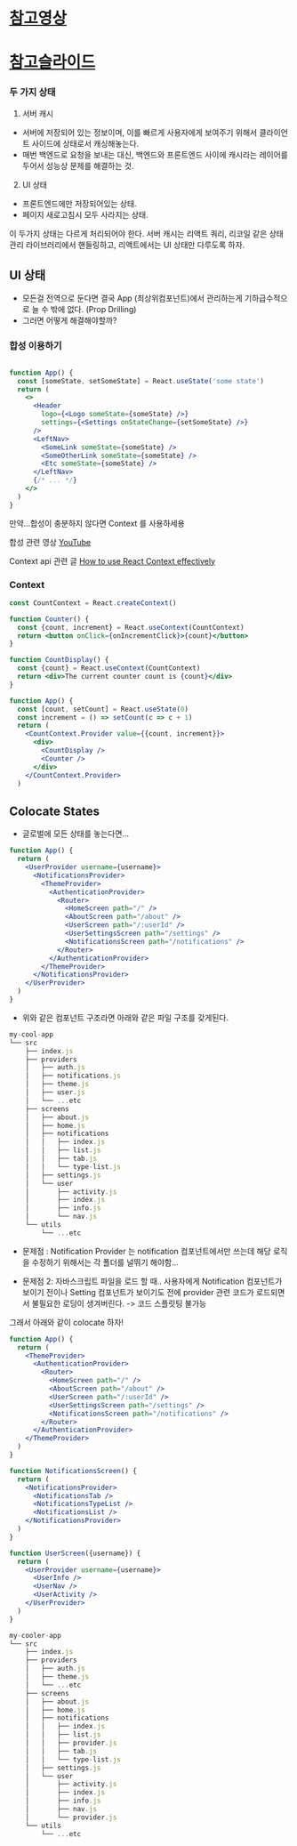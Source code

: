 # [참고영상](https://www.youtube.com/watch?v=zpUMRsAO6-Y)
# [참고슬라이드](https://github.com/kentcdodds/managing-state-management-slides)


### 두 가지 상태

1. 서버 캐시
- 서버에 저장되어 있는 정보이며, 이를 빠르게 사용자에게 보여주기 위해서 클라이언트 사이드에 상태로서 캐싱해놓는다. 
- 매번 백엔드로 요청을 보내는 대신, 백엔드와 프론트엔드 사이에 캐시라는 레이어를 두어서 성능상 문제를 해결하는 것.


2. UI 상태
- 프론트엔드에만 저장되어있는 상태. 
- 페이지 새로고침시 모두 사라지는 상태.


이 두가지 상태는 다르게 처리되어야 한다.
서버 캐시는 리액트 쿼리, 리코일 같은 상태관리 라이브러리에서 핸들링하고,  리액트에서는 UI 상태만 다루도록 하자.


## UI 상태 
- 모든걸 전역으로 둔다면 결국 App (최상위컴포넌트)에서 관리하는게 기하급수적으로 늘 수 밖에 없다. (Prop Drilling) 
- 그러면 어떻게 해결해야할까? 

### 합성 이용하기

```jsx

function App() {
  const [someState, setSomeState] = React.useState('some state')
  return (
    <>
      <Header
        logo={<Logo someState={someState} />}
        settings={<Settings onStateChange={setSomeState} />}
      />
      <LeftNav>
        <SomeLink someState={someState} />
        <SomeOtherLink someState={someState} />
        <Etc someState={someState} />
      </LeftNav>
      {/* ... */}
    </>
  )
}


```


만약…합성이 충분하지 않다면 Context 를 사용하세용

합성 관련 영상 
[YouTube](https://www.youtube.com/watch?v=3XaXKiXtNjw)

Context api 관련 글
[How to use React Context effectively](https://kentcdodds.com/blog/how-to-use-react-context-effectively)

### Context

```jsx
const CountContext = React.createContext()

function Counter() {
  const {count, increment} = React.useContext(CountContext)
  return <button onClick={onIncrementClick}>{count}</button>
}

function CountDisplay() {
  const {count} = React.useContext(CountContext)
  return <div>The current counter count is {count}</div>
}

function App() {
  const [count, setCount] = React.useState(0)
  const increment = () => setCount(c => c + 1)
  return (
    <CountContext.Provider value={{count, increment}}>
      <div>
        <CountDisplay />
        <Counter />
      </div>
    </CountContext.Provider>
  )

```



## Colocate States

- 글로벌에 모든 상태를 놓는다면…

```jsx
function App() {
  return (
    <UserProvider username={username}>
      <NotificationsProvider>
        <ThemeProvider>
          <AuthenticationProvider>
            <Router>
              <HomeScreen path="/" />
              <AboutScreen path="/about" />
              <UserScreen path="/:userId" />
              <UserSettingsScreen path="/settings" />
              <NotificationsScreen path="/notifications" />
            </Router>
          </AuthenticationProvider>
        </ThemeProvider>
      </NotificationsProvider>
    </UserProvider>
  )
}

```

- 위와 같은 컴포넌트 구조라면 아래와 같은 파일 구조를 갖게된다.

```jsx
my-cool-app
└── src
    ├── index.js
    ├── providers
    │   ├── auth.js
    │   ├── notifications.js
    │   ├── theme.js
    │   ├── user.js
    │   └── ...etc
    ├── screens
    │   ├── about.js
    │   ├── home.js
    │   ├── notifications
    │   │   ├── index.js
    │   │   ├── list.js
    │   │   ├── tab.js
    │   │   └── type-list.js
    │   ├── settings.js
    │   └── user
    │       ├── activity.js
    │       ├── index.js
    │       ├── info.js
    │       └── nav.js
    └── utils
        └── ...etc
```

- 문제점 : Notification Provider 는 notification 컴포넌트에서만 쓰는데  해당 로직을 수정하기 위해서는 각 폴더를 널뛰기 해야함… 

- 문제점 2: 자바스크립트 파일을 로드 할 때.. 사용자에게 Notification 컴포넌트가 보이기 전이나 Setting 컴포넌트가 보이기도 전에 provider 관련 코드가 로드되면서 불필요한 로딩이 생겨버린다. -> 코드 스플릿팅 불가능 

그래서 아래와 같이 colocate 하자!

```jsx
function App() {
  return (
    <ThemeProvider>
      <AuthenticationProvider>
        <Router>
          <HomeScreen path="/" />
          <AboutScreen path="/about" />
          <UserScreen path="/:userId" />
          <UserSettingsScreen path="/settings" />
          <NotificationsScreen path="/notifications" />
        </Router>
      </AuthenticationProvider>
    </ThemeProvider>
  )
}

function NotificationsScreen() {
  return (
    <NotificationsProvider>
      <NotificationsTab />
      <NotificationsTypeList />
      <NotificationsList />
    </NotificationsProvider>
  )
}

function UserScreen({username}) {
  return (
    <UserProvider username={username}>
      <UserInfo />
      <UserNav />
      <UserActivity />
    </UserProvider>
  )
}
```


```jsx
my-cooler-app
└── src
    ├── index.js
    ├── providers
    │   ├── auth.js
    │   ├── theme.js
    │   └── ...etc
    ├── screens
    │   ├── about.js
    │   ├── home.js
    │   ├── notifications
    │   │   ├── index.js
    │   │   ├── list.js
    │   │   ├── provider.js
    │   │   ├── tab.js
    │   │   └── type-list.js
    │   ├── settings.js
    │   └── user
    │       ├── activity.js
    │       ├── index.js
    │       ├── info.js
    │       ├── nav.js
    │       └── provider.js
    └── utils
        └── ...etc
```
